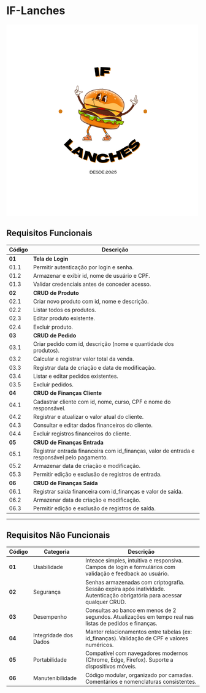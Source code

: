 # IF-Lanches

<img src="img/Logoiflanches.png" alt="logotipo">

## Requisitos Funcionais

| **Código** | **Descrição** |
|-------------|----------------|
| **01** | **Tela de Login** |
| 01.1 | Permitir autenticação por login e senha. |
| 01.2 | Armazenar e exibir id, nome de usuário e CPF. |
| 01.3 | Validar credenciais antes de conceder acesso. |
| **02** | **CRUD de Produto** |
| 02.1 | Criar novo produto com id, nome e descrição. |
| 02.2 | Listar todos os produtos. |
| 02.3 | Editar produto existente. |
| 02.4 | Excluir produto. |
| **03** | **CRUD de Pedido** |
| 03.1 | Criar pedido com id, descrição (nome e quantidade dos produtos). |
| 03.2 | Calcular e registrar valor total da venda. |
| 03.3 | Registrar data de criação e data de modificação. |
| 03.4 | Listar e editar pedidos existentes. |
| 03.5 | Excluir pedidos. |
| **04** | **CRUD de Finanças Cliente** |
| 04.1 | Cadastrar cliente com id, nome, curso, CPF e nome do responsável. |
| 04.2 | Registrar e atualizar o valor atual do cliente. |
| 04.3 | Consultar e editar dados financeiros do cliente. |
| 04.4 | Excluir registros financeiros do cliente. |
| **05** | **CRUD de Finanças Entrada** |
| 05.1 | Registrar entrada financeira com id_finanças, valor de entrada e responsável pelo pagamento. |
| 05.2 | Armazenar data de criação e modificação. |
| 05.3 | Permitir edição e exclusão de registros de entrada. |
| **06** | **CRUD de Finanças Saída** |
| 06.1 | Registrar saída financeira com id_finanças e valor de saída. |
| 06.2 | Armazenar data de criação e modificação. |
| 06.3 | Permitir edição e exclusão de registros de saída. |

---

## Requisitos Não Funcionais

| **Código** | **Categoria** | **Descrição** |
|-------------|----------------|----------------|
| **01** | Usabilidade | Inteace simples, intuitiva e responsiva. Campos de login e formulários com validação e feedback ao usuário. |
| **02** | Segurança | Senhas armazenadas com criptografia. Sessão expira após inatividade. Autenticação obrigatória para acessar qualquer CRUD. |
| **03** | Desempenho | Consultas ao banco em menos de 2 segundos. Atualizações em tempo real nas listas de pedidos e finanças. |
| **04** | Integridade dos Dados | Manter relacionamentos entre tabelas (ex: id_finanças). Validação de CPF e valores numéricos. |
| **05** | Portabilidade | Compatível com navegadores modernos (Chrome, Edge, Firefox). Suporte a dispositivos móveis. |
| **06** | Manutenibilidade | Código modular, organizado por camadas. Comentários e nomenclaturas consistentes. |
